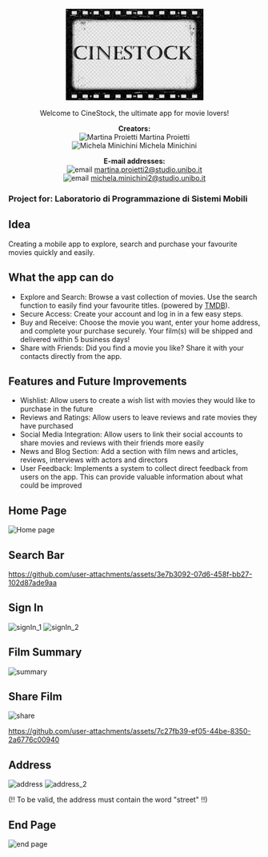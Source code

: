 <p align="center">
    <img src="./ReadMEimgs/CineStock.png" alt="CineStock"/>
</p>
<p align="center">
     Welcome to CineStock, the ultimate app for movie lovers!
</p>

<p align="center">
    <strong>Creators:</strong><br>
    <img src="https://img.icons8.com/color/48/000000/user-female.png" alt="Martina Proietti" width="24"/> Martina Proietti<br>
    <img src="https://img.icons8.com/color/48/000000/user-female.png" alt="Michela Minichini" width="24"/> Michela Minichini
</p>
<p align="center">
    <strong>E-mail addresses:</strong><br>
    <img src="https://img.icons8.com/color/48/000000/email-open.png" alt="email" width="24"/> <a href="mailto:martina.proietti2@studio.unibo.it">martina.proietti2@studio.unibo.it</a><br>
    <img src="https://img.icons8.com/color/48/000000/email-open.png" alt="email" width="24"/> <a href="mailto:michela.minichini2@studio.unibo.it">michela.minichini2@studio.unibo.it</a>
</p>

### Project for: Laboratorio di Programmazione di Sistemi Mobili 

## Idea
Creating a mobile app to explore, search and purchase your favourite movies quickly and easily.

## What the app can do 
- Explore and Search: Browse a vast collection of movies. Use the search function to easily find your favourite titles. (powered by [TMDB](https://www.themoviedb.org/)).
- Secure Access: Create your account and log in in a few easy steps.
- Buy and Receive: Choose the movie you want, enter your home address, and complete your purchase securely. Your film(s) will be shipped and delivered within 5 business days!
- Share with Friends: Did you find a movie you like? Share it with your contacts directly from the app.

## Features and Future Improvements
- Wishlist: Allow users to create a wish list with movies they would like to purchase in the future
- Reviews and Ratings: Allow users to leave reviews and rate movies they have purchased
- Social Media Integration: Allow users to link their social accounts to share movies and reviews with their friends more easily
- News and Blog Section: Add a section with film news and articles, reviews, interviews with actors and directors
- User Feedback: Implements a system to collect direct feedback from users on the app. This can provide valuable information about what could be improved

## Home Page
![Home page](https://github.com/user-attachments/assets/537040b6-1b18-404e-b9a6-e68f29393386)

## Search Bar
https://github.com/user-attachments/assets/3e7b3092-07d6-458f-bb27-102d87ade9aa

## Sign In
![signIn_1](https://github.com/user-attachments/assets/507f08df-e152-4d5c-ad3f-ba3f9e5fadbc)
![signIn_2](https://github.com/user-attachments/assets/61f58276-b6ff-4043-afe4-09113edd2765)

## Film Summary
![summary](https://github.com/user-attachments/assets/dacd3e33-3db2-4616-abcd-0fa2e2178543)

## Share Film
![share](https://github.com/user-attachments/assets/7071b8ff-049f-4195-9d72-f8d2e2dbf7ab)

https://github.com/user-attachments/assets/7c27fb39-ef05-44be-8350-2a6776c00940

## Address 
![address](https://github.com/user-attachments/assets/0c6a9e1d-3f9f-4827-abfa-ce099d6631c0)
![address_2](https://github.com/user-attachments/assets/0ce2b26a-920d-4890-a5cd-66971a07d459)

(!! To be valid, the address must contain the word "street" !!)

## End Page
![end page](https://github.com/user-attachments/assets/a8cab623-b507-429c-8705-ee842b05388f)


